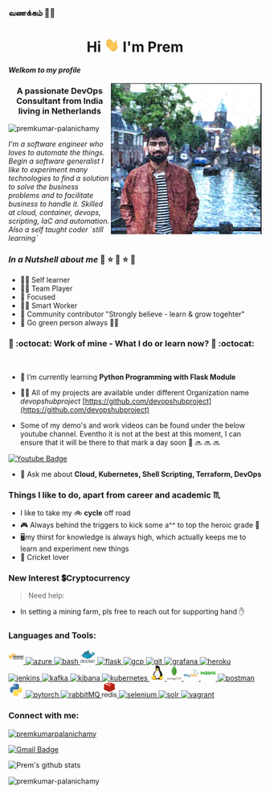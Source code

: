 ### வணக்கம் :lotus_position_man:

<!--
**premkumar-palanichamy/premkumar-palanichamy** is a ✨ _special_ ✨ repository because its `README.md` (this file) appears on your GitHub profile.

Here are some ideas to get you started:

- 🔭 I’m currently working on ...
- 🌱 I’m currently learning ...
- 👯 I’m looking to collaborate on ...
- 🤔 I’m looking for help with ...
- 💬 Ask me about ...
- 📫 How to reach me: ...
- 😄 Pronouns: ...
- ⚡ Fun fact: ...
-->



<h1 align="center">Hi <img src="https://raw.githubusercontent.com/ABSphreak/ABSphreak/master/gifs/Hi.gif" width="30px"> I'm Prem </h1>

#### _Welkom to my profile_

<img align="right" src="./Images/MeMe.png" width="300" height="300">

<h3 align="center">A passionate DevOps Consultant from India living in Netherlands</h3>

<p align="left"> <img src="https://komarev.com/ghpvc/?username=premkumar-palanichamy&label=Profile%20views&color=0e75b6&style=flat" alt="premkumar-palanichamy" /> </p>


_I'm a software engineer who loves to automate the things. Begin a software generalist I like to experiment many technologies to find a solution to solve the business problems and to facilitate business to handle it. Skilled at cloud, container, devops, scripting, IaC and automation. Also a self taught coder \`still learning\`_

### *In a Nutshell about me* :star2: :star: :star_struck: :star: :star2:

* :man_technologist: Self learner
* :man_student: Team Player
* :person_fencing: Focused
* :man_scientist: Smart Worker
* :bearded_person: Community contributor "Strongly believe - learn & grow togehter"
* :evergreen_tree: Go green person always :raising_hand_man:



### :metal: :octocat: Work of mine - What I do or learn now? :metal: :octocat:
<p align="left"> <a href="https://twitter.com/" target="blank"><img src="https://img.shields.io/twitter/follow/?logo=twitter&style=for-the-badge" alt="" /></a> </p>

- 🌱 I’m currently learning **Python Programming with Flask Module**

- 👨‍💻 All of my projects are available under different Organization name _devopshubproject_ [https://github.com/devopshubproject](https://github.com/devopshubproject)

- Some of my demo's and work videos can be found under the below youtube channel. Eventho it is not at the best at this moment, I can ensure that it will be there to that mark a day soon  :pray: :soon: :soon: :soon:

[![Youtube Badge](https://img.shields.io/badge/YouTube-FF0000?style=for-the-badge&logo=youtube&logoColor=white)](https://www.youtube.com/channel/UCJsGNWE3KQgURjz2sdMDZwA/featured)

- 💬  Ask me about **Cloud, Kubernetes, Shell Scripting, Terraform, DevOps**


### __Things I like to do, apart from career and academic :scorpius:__
- I like to take my :bike: **cycle** off road
- :video_game: Always behind the triggers to kick some a^^ to top the heroic grade :superhero:
- :desktop_computer:my thirst for knowledge is always high, which actually keeps me to learn and experiment new things
- :cricket: Cricket lover

### __New Interest 💲Cryptocurrency__

> Need help:

* In setting a mining farm, pls free to reach out for supporting hand :raised_hand:

<h3 align="left">Languages and Tools:</h3>
<p align="left"> <a href="https://aws.amazon.com" target="_blank"> <img src="https://raw.githubusercontent.com/devicons/devicon/master/icons/amazonwebservices/amazonwebservices-original-wordmark.svg" alt="aws" width="30" height="30"/> </a> <a href="https://azure.microsoft.com/en-in/" target="_blank"> <img src="https://www.vectorlogo.zone/logos/microsoft_azure/microsoft_azure-icon.svg" alt="azure" width="30" height="30"/> </a> <a href="https://www.gnu.org/software/bash/" target="_blank"> <img src="https://www.vectorlogo.zone/logos/gnu_bash/gnu_bash-icon.svg" alt="bash" width="30" height="30"/> </a> <a href="https://www.docker.com/" target="_blank"> <img src="https://raw.githubusercontent.com/devicons/devicon/master/icons/docker/docker-original-wordmark.svg" alt="docker" width="30" height="30"/> </a> <a href="https://flask.palletsprojects.com/" target="_blank"> <img src="https://www.vectorlogo.zone/logos/pocoo_flask/pocoo_flask-icon.svg" alt="flask" width="30" height="30"/> </a> <a href="https://cloud.google.com" target="_blank"> <img src="https://www.vectorlogo.zone/logos/google_cloud/google_cloud-icon.svg" alt="gcp" width="30" height="30"/> </a> <a href="https://git-scm.com/" target="_blank"> <img src="https://www.vectorlogo.zone/logos/git-scm/git-scm-icon.svg" alt="git" width="30" height="30"/> </a> <a href="https://grafana.com" target="_blank"> <img src="https://www.vectorlogo.zone/logos/grafana/grafana-icon.svg" alt="grafana" width="30" height="30"/> </a> <a href="https://heroku.com" target="_blank"> <img src="https://www.vectorlogo.zone/logos/heroku/heroku-icon.svg" alt="heroku" width="30" height="30"/> </a> <a href="https://www.jenkins.io" target="_blank"> <img src="https://www.vectorlogo.zone/logos/jenkins/jenkins-icon.svg" alt="jenkins" width="30" height="30"/> </a> <a href="https://kafka.apache.org/" target="_blank"> <img src="https://www.vectorlogo.zone/logos/apache_kafka/apache_kafka-icon.svg" alt="kafka" width="30" height="30"/> </a> <a href="https://www.elastic.co/kibana" target="_blank"> <img src="https://www.vectorlogo.zone/logos/elasticco_kibana/elasticco_kibana-icon.svg" alt="kibana" width="30" height="30"/> </a> <a href="https://kubernetes.io" target="_blank"> <img src="https://www.vectorlogo.zone/logos/kubernetes/kubernetes-icon.svg" alt="kubernetes" width="30" height="30"/> </a> <a href="https://www.linux.org/" target="_blank"> <img src="https://raw.githubusercontent.com/devicons/devicon/master/icons/linux/linux-original.svg" alt="linux" width="30" height="30"/> </a> <a href="https://www.mongodb.com/" target="_blank"> <img src="https://raw.githubusercontent.com/devicons/devicon/master/icons/mongodb/mongodb-original-wordmark.svg" alt="mongodb" width="30" height="30"/> </a> <a href="https://www.mysql.com/" target="_blank"> <img src="https://raw.githubusercontent.com/devicons/devicon/master/icons/mysql/mysql-original-wordmark.svg" alt="mysql" width="30" height="30"/> </a> <a href="https://www.nginx.com" target="_blank"> <img src="https://raw.githubusercontent.com/devicons/devicon/master/icons/nginx/nginx-original.svg" alt="nginx" width="30" height="30"/> </a> <a href="https://postman.com" target="_blank"> <img src="https://www.vectorlogo.zone/logos/getpostman/getpostman-icon.svg" alt="postman" width="30" height="30"/> </a> <a href="https://www.python.org" target="_blank"> <img src="https://raw.githubusercontent.com/devicons/devicon/master/icons/python/python-original.svg" alt="python" width="30" height="30"/> </a> <a href="https://pytorch.org/" target="_blank"> <img src="https://www.vectorlogo.zone/logos/pytorch/pytorch-icon.svg" alt="pytorch" width="30" height="30"/> </a> <a href="https://www.rabbitmq.com" target="_blank"> <img src="https://www.vectorlogo.zone/logos/rabbitmq/rabbitmq-icon.svg" alt="rabbitMQ" width="30" height="30"/> </a> <a href="https://redis.io" target="_blank"> <img src="https://raw.githubusercontent.com/devicons/devicon/master/icons/redis/redis-original-wordmark.svg" alt="redis" width="30" height="30"/> </a> <a href="https://www.selenium.dev" target="_blank"> <img src="https://raw.githubusercontent.com/detain/svg-logos/780f25886630cef088af994181646db2f6b1a3f8/svg/selenium-logo.svg" alt="selenium" width="30" height="30"/> </a> <a href="https://lucene.apache.org/solr/" target="_blank"> <img src="https://www.vectorlogo.zone/logos/apache_solr/apache_solr-icon.svg" alt="solr" width="30" height="30"/> </a> <a href="https://www.vagrantup.com/" target="_blank"> <img src="https://www.vectorlogo.zone/logos/vagrantup/vagrantup-icon.svg" alt="vagrant" width="30" height="30"/> </a> </p>



<h3 align="left">Connect with me:</h3>
<p align="left">
<a href="https://linkedin.com/in/premkumarpalanichamy" target="blank"><img align="center" src="https://raw.githubusercontent.com/rahuldkjain/github-profile-readme-generator/master/src/images/icons/Social/linked-in-alt.svg" alt="premkumarpalanichamy" height="30" width="30" /></a>
</p>

[![Gmail Badge](https://img.shields.io/badge/-premkumar.palanichamy@yahoo.com-c14438?style=flat-square&logo=Yahoo&logoColor=white&link=mailto:premkumar.palanichamy@yahoo.com)](mailto:premkumar.palanichamy@yahoo.com)





![Prem's github stats](https://github-readme-stats.vercel.app/api?username=premkumar-palanichamy&role=OWNER,ADMIN,ORGANIZATION_MEMBER,OUTSIDE_COLLABORATOR,COLLABORATOR&theme=radical&show_icons=true)
<!-- <p align="left"> <a href="https://github.com/ryo-ma/github-profile-trophy"><img src="https://github-profile-trophy.vercel.app/?username=premkumar-palanichamy" alt="premkumar-palanichamy" /></a> </p> -->

<p><img align="center" src="https://github-readme-streak-stats.herokuapp.com/?user=premkumar-palanichamy&" alt="premkumar-palanichamy" /></p>